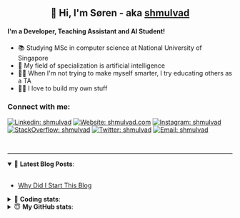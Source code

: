 <h2 align="center">
	👋 Hi, I'm Søren - aka <a href="https://shmulvad.com">shmulvad</a>
</h2>

#### I'm a Developer, Teaching Assistant and AI Student!
- 📚 Studying MSc in computer science at National University of Singapore
- 🧠 My field of specialization is artificial intelligence
- 👨‍🏫 When I'm not trying to make myself smarter, I try educating others as a TA
- 👨‍💻 I love to build my own stuff

### Connect with me:

[![Linkedin: shmulvad](https://img.shields.io/badge/shmulvad-blue?style=flat&logo=Linkedin&logoColor=white)][linkedin]
[![Website: shmulvad.com](https://img.shields.io/badge/shmulvad.com-47CCCC?&style=flat&logo=Google-Chrome&logoColor=white)][website]
[![Instagram: shmulvad](https://img.shields.io/badge/-@shmulvad-purple?style=flat&logo=Instagram&logoColor=white)][instagram]
[![StackOverflow: shmulvad](https://img.shields.io/badge/shmulvad-FE7A16?style=flat&logo=stack-overflow&logoColor=white)][stackOverflow]
[![Twitter: shmulvad](https://img.shields.io/badge/@shmulvad-1ca0f1?style=flat&logo=twitter&logoColor=white)][twitter]
[![Email: shmulvad](https://img.shields.io/badge/shmulvad-D14836?style=flat&logo=gmail&logoColor=white)][mail]

<br />

---

<details open>
 <summary>📕 <b>Latest Blog Posts</b>: </summary>

<br>

<!-- BLOG-POST-LIST:START -->
- [Why Did I Start This Blog](https://shmulvad.com/blog/why-did-start-this-blog)
<!-- BLOG-POST-LIST:END -->

</details>

<!-- --- -->

<details>
 <summary>🤖 <b>Coding stats</b>: </summary>

<br>

<!--START_SECTION:waka-->
**I'm a Night 🦉** 

```text
🌞 Morning    67 commits     ████░░░░░░░░░░░░░░░░░░░░░   17.45% 
🌆 Daytime    102 commits    ██████░░░░░░░░░░░░░░░░░░░   26.56% 
🌃 Evening    97 commits     ██████░░░░░░░░░░░░░░░░░░░   25.26% 
🌙 Night      118 commits    ███████░░░░░░░░░░░░░░░░░░   30.73%

```


📊 **This Week I Spent My Time On** 

```text
💬 Programming Languages: 
Python                   10 hrs 51 mins      ███████████░░░░░░░░░░░░░░   46.77% 
TeX                      6 hrs 25 mins       ███████░░░░░░░░░░░░░░░░░░   27.7% 
Text                     2 hrs 42 mins       ███░░░░░░░░░░░░░░░░░░░░░░   11.68% 
Other                    2 hrs 32 mins       ██░░░░░░░░░░░░░░░░░░░░░░░   10.97% 
CSV                      12 mins             ░░░░░░░░░░░░░░░░░░░░░░░░░   0.88%

🔥 Editors: 
VS Code                  15 hrs 30 mins      ████████████████░░░░░░░░░   66.84% 
Sublime Text             5 hrs 12 mins       █████░░░░░░░░░░░░░░░░░░░░   22.42% 
Zsh                      2 hrs 29 mins       ██░░░░░░░░░░░░░░░░░░░░░░░   10.74%

🐱‍💻 Projects: 
code                     5 hrs 58 mins       ██████░░░░░░░░░░░░░░░░░░░   25.73% 
3d-computer-vision       4 hrs 17 mins       ████░░░░░░░░░░░░░░░░░░░░░   18.53% 
neural-networks-deep-lear3 hrs 54 mins       ████░░░░░░░░░░░░░░░░░░░░░   16.81% 
nlp                      3 hrs 39 mins       ████░░░░░░░░░░░░░░░░░░░░░   15.74% 
Unknown Project          3 hrs 12 mins       ███░░░░░░░░░░░░░░░░░░░░░░   13.83%

```


<!--END_SECTION:waka-->

</details>

<!-- --- -->

<details>
 <summary>😇 <b>My GitHub stats</b>: </summary>

<br>

<img align="left" alt="shmulvad's Github Stats" src="https://github-readme-stats.vercel.app/api?username=shmulvad&show_icons=true&hide_border=true" />

</details>



[website]: https://shmulvad.com
[twitter]: https://twitter.com/shmulvad
[linkedin]: https://linkedin.com/in/shmulvad
[instagram]: https://instagram.com/shmulvad
[stackOverflow]: https://stackoverflow.com/users/9248793/shmulvad
[mail]: mailto:shmulvad@gmail.com
[github]: https://github.com/shmulvad
